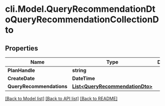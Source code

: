 # cli.Model.QueryRecommendationDtoQueryRecommendationCollectionDto

## Properties

Name | Type | Description | Notes
------------ | ------------- | ------------- | -------------
**PlanHandle** | **string** |  | [optional] 
**CreateDate** | **DateTime** |  | [optional] 
**QueryRecommendations** | [**List&lt;QueryRecommendationDto&gt;**](QueryRecommendationDto.md) |  | [optional] 

[[Back to Model list]](../README.md#documentation-for-models) [[Back to API list]](../README.md#documentation-for-api-endpoints) [[Back to README]](../README.md)

